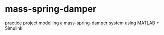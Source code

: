 # mass-spring-damper
practice project modelling a mass-spring-damper system using MATLAB + Simulink
